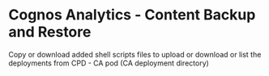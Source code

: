 # Cognos Analytics - Content Backup and Restore 

Copy or download added shell scripts files to upload or download or list the deployments from   CPD - CA pod (CA deployment directory)
